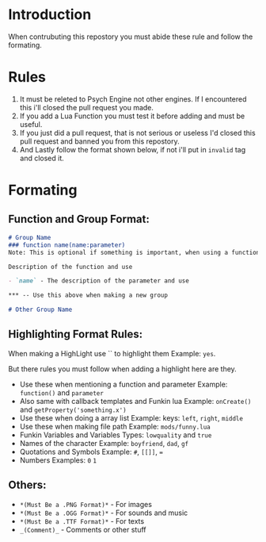 # Introduction
When contrubuting this repostory you must abide these rule and follow the formating.

# Rules

1. It must be releted to Psych Engine not other engines. If I encountered this i'll closed the pull request you made.
2. If you add a Lua Function you must test it before adding and must be useful.
3. If you just did a pull request, that is not serious or useless I'd closed this pull request and banned you from this repostory.
4. And Lastly follow the format shown below, if not i'll put in `invalid` tag and closed it.

# Formating

## Function and Group Format:

```md
# Group Name
### function name(name:parameter)
Note: This is optional if something is important, when using a function

Description of the function and use

- `name` - The description of the parameter and use

*** -- Use this above when making a new group

# Other Group Name
```

## Highlighting Format Rules:

When making a HighLight use \`\` to highlight them Example: `yes`. 

But there rules you must follow when adding a highlight here are they.

- Use these when mentioning a function and parameter Example: `function()` and `parameter`
- Also same with callback templates and Funkin lua Example: `onCreate()` and `getProperty('something.x')`
- Use these when doing a array list Example: keys: `left`, `right`, `middle`
- Use these when making file path Example: `mods/funny.lua`
- Funkin Variables and Variables Types: `lowquality` and `true`
- Names of the character Example: `boyfriend`, `dad`, `gf`
- Quotations and Symbols Example: `#`, `[[]]`, `=` 
- Numbers Examples: `0` `1`


## Others:

- `*(Must Be a .PNG Format)*` - For images
- `*(Must Be a .OGG Format)*` - For sounds and music
- `*(Must Be a .TTF Format)*` - For texts
- `_(Comment)_` - Comments or other stuff

